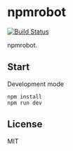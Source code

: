 # npmrobot

[![Build Status](https://travis-ci.org/booxood/npmrobot.png?branch=master)](https://travis-ci.org/booxood/npmrobot)

npmrobot.

## Start

Development mode

```
npm install
npm run dev
```

## License

MIT


